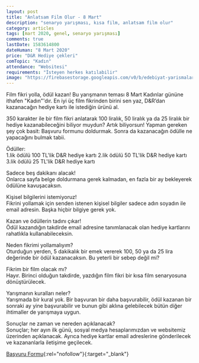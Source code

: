 ```yaml
---
layout: post
title: "Anlatsam Film Olur - 8 Mart"
description: "senaryo yarışması, kısa film, anlatsam film olur"
category: articles
tags: [mart 2020, genel, senaryo yarışması]
comments: true
lastDate: 1583614800
dateHuman: "8 Mart 2020"
price: "D&R Hediye çekleri"
comTopic: "Kadın"
attendance: "Websitesi"
requirements: "İsteyen herkes katılabilir"
image: "https://firebasestorage.googleapis.com/v0/b/edebiyat-yarismalari.appspot.com/o/anlatsam-film-olur.JPG?alt=media&token=c7913a1e-0b8a-4e93-b633-3bc3ce70b257"
---
```


Film fikri yolla, ödül kazan!
Bu yarışmanın teması 8 Mart Kadınlar gününe ithafen "Kadın"'dır.
En iyi üç film fikrinden birini sen yaz, D&R’dan kazanacağın hediye kartı ile istediğin ürünü al.  

350 karakter ile bir film fikri anlatarak 100 liralık, 50 liralık ya da 25 liralık bir hediye kazanabileceğini biliyor muydun? Artık biliyorsun! Yapman gereken şey çok basit: Başvuru formunu doldurmak. Sonra da kazanacağın ödülle ne yapacağını bulmak tabii.  

Ödüller:  
1.lik ödülü 100 TL'lik D&R hediye kartı
2.lik ödülü 50 TL'lik D&R hediye kartı
3.lik ödülü 25 TL'lik D&R hediye kartı  

Sadece beş dakikanı alacak!  
Onlarca sayfa belge doldurmana gerek kalmadan, en fazla bir ay bekleyerek ödülüne kavuşacaksın.

Kişisel bilgilerini istemiyoruz!  
Fikrini yollamak için senden istenen kişisel bilgiler sadece adın soyadın ile email adresin. Başka hiçbir bilgiye gerek yok.

Kazan ve ödüllerin tadını çıkar!  
Ödül kazandığın takdirde email adresine tanımlanacak olan hediye kartlarını rahatlıkla kullanabileceksin.

Neden fikrimi yollamalıyım?  
Oturduğun yerden, 5 dakikalık bir emek vererek 100, 50 ya da 25 lira değerinde bir ödül kazanacaksın. Bu yeterli bir sebep değil mi?

Fikrim bir film olacak mı?  
Hayır. Birinci olduğun takdirde, yazdığın film fikri bir kısa film senaryosuna dönüştürülecek.

Yarışmanın kuralları neler?  
Yarışmada bir kural yok. Bir başvuran bir daha başvurabilir, ödül kazanan bir sonraki ay yine başvurabilir ve bunun gibi aklına gelebilecek bütün diğer ihtimaller de yarışmaya uygun.

Sonuçlar ne zaman ve nereden açıklanacak?  
Sonuçlar; her ayın ilk günü, sosyal medya hesaplarımızdan ve websitemiz üzerinden açıklanacak. Ayrıca hediye kartlar email adreslerine gönderilecek ve kazananlarla iletişime geçilecek.

[Başvuru Formu](https://anlatsamfilmolur.com/fikir-gonder/?utm_source=edebiyatyarismalari.com&utm_medium=affiliate&utm_campaign=cpc){:rel="nofollow"}{:target="_blank"}
